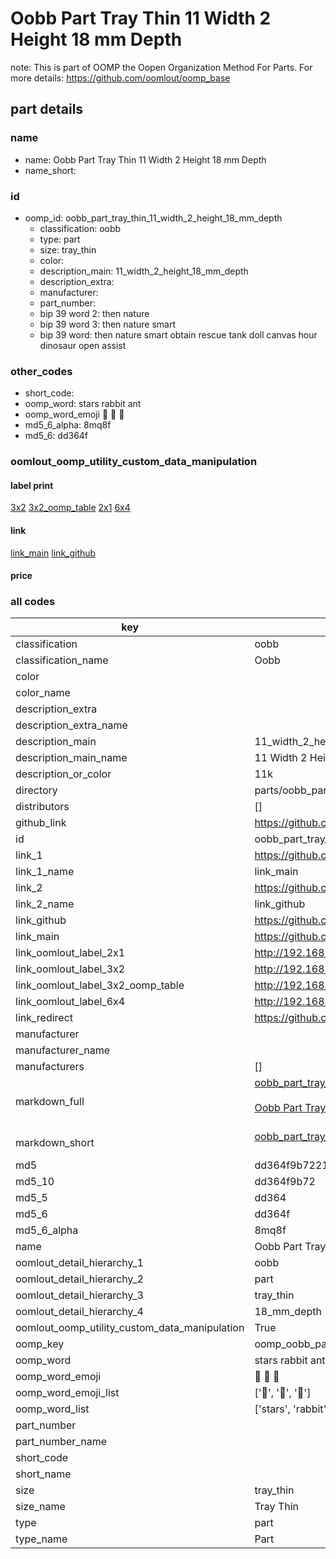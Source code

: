 # Oobb Part Tray Thin 11 Width 2 Height 18 mm Depth  

note: This is part of OOMP the Oopen Organization Method For Parts. For more details: https://github.com/oomlout/oomp_base

##  part details
  







### name
* name: Oobb Part Tray Thin 11 Width 2 Height 18 mm Depth
* name_short: 
### id
* oomp_id: oobb_part_tray_thin_11_width_2_height_18_mm_depth
  * classification: oobb
  * type: part
  * size: tray_thin
  * color: 
  * description_main: 11_width_2_height_18_mm_depth
  * description_extra: 
  * manufacturer: 
  * part_number: 
  * bip 39 word 2: then nature
  * bip 39 word 3: then nature smart
  * bip 39 word: then nature smart obtain rescue tank doll canvas hour dinosaur open assist

### other_codes
* short_code: 
* oomp_word: stars rabbit ant
* oomp_word_emoji :stars: :rabbit: :ant:
* md5_6_alpha: 8mq8f
* md5_6: dd364f






### oomlout_oomp_utility_custom_data_manipulation
#### label print
[3x2](http://192.168.1.245:1112/?label=oomp%208mq8f)
[3x2_oomp_table](http://192.168.1.108:1112/?label=oomp%208mq8f)
[2x1](http://192.168.1.242:1112/?label=oomp%208mq8f)
[6x4](http://192.168.1.55:1112/?label=oomp%208mq8f)    

#### link

[link_main](https://github.com/oomlout/oomlout_oomp_version_1_messy/tree/main/parts/oobb_part_tray_thin_11_width_2_height_18_mm_depth) [link_github](https://github.com/oomlout/oomlout_oomp_version_1_messy/tree/main/parts/oobb_part_tray_thin_11_width_2_height_18_mm_depth)                             

#### price







### all codes 
| key | value |  
| --- | --- |  
| classification | oobb |  
| classification_name | Oobb |  
| color |  |  
| color_name |  |  
| description_extra |  |  
| description_extra_name |  |  
| description_main | 11_width_2_height_18_mm_depth |  
| description_main_name | 11 Width 2 Height 18 mm Depth |  
| description_or_color | 11k |  
| directory | parts/oobb_part_tray_thin_11_width_2_height_18_mm_depth |  
| distributors | [] |  
| github_link | https://github.com/oomlout/oomlout_oomp_part_src/tree/main/parts/oobb_part_tray_thin_11_width_2_height_18_mm_depth |  
| id | oobb_part_tray_thin_11_width_2_height_18_mm_depth |  
| link_1 | https://github.com/oomlout/oomlout_oomp_version_1_messy/tree/main/parts/oobb_part_tray_thin_11_width_2_height_18_mm_depth |  
| link_1_name | link_main |  
| link_2 | https://github.com/oomlout/oomlout_oomp_version_1_messy/tree/main/parts/oobb_part_tray_thin_11_width_2_height_18_mm_depth |  
| link_2_name | link_github |  
| link_github | https://github.com/oomlout/oomlout_oomp_version_1_messy/tree/main/parts/oobb_part_tray_thin_11_width_2_height_18_mm_depth |  
| link_main | https://github.com/oomlout/oomlout_oomp_version_1_messy/tree/main/parts/oobb_part_tray_thin_11_width_2_height_18_mm_depth |  
| link_oomlout_label_2x1 | http://192.168.1.242:1112/?label=oomp%208mq8f |  
| link_oomlout_label_3x2 | http://192.168.1.245:1112/?label=oomp%208mq8f |  
| link_oomlout_label_3x2_oomp_table | http://192.168.1.108:1112/?label=oomp%208mq8f |  
| link_oomlout_label_6x4 | http://192.168.1.55:1112/?label=oomp%208mq8f |  
| link_redirect | https://github.com/oomlout/oomlout_oomp_version_1_messy/tree/main/parts/oobb_part_tray_thin_11_width_2_height_18_mm_depth |  
| manufacturer |  |  
| manufacturer_name |  |  
| manufacturers | [] |  
| markdown_full | [oobb_part_tray_thin_11_width_2_height_18_mm_depth](none)<br>[](none)<br>[Oobb Part Tray Thin 11 Width 2 Height 18 Mm Depth](none)<br><br> |  
| markdown_short | [oobb_part_tray_thin_11_width_2_height_18_mm_depth](none)<br><br> |  
| md5 | dd364f9b7221a81776db99899924df01 |  
| md5_10 | dd364f9b72 |  
| md5_5 | dd364 |  
| md5_6 | dd364f |  
| md5_6_alpha | 8mq8f |  
| name | Oobb Part Tray Thin 11 Width 2 Height 18 mm Depth |  
| oomlout_detail_hierarchy_1 | oobb |  
| oomlout_detail_hierarchy_2 | part |  
| oomlout_detail_hierarchy_3 | tray_thin |  
| oomlout_detail_hierarchy_4 | 18_mm_depth |  
| oomlout_oomp_utility_custom_data_manipulation | True |  
| oomp_key | oomp_oobb_part_tray_thin_11_width_2_height_18_mm_depth |  
| oomp_word | stars rabbit ant |  
| oomp_word_emoji | :stars: :rabbit: :ant: |  
| oomp_word_emoji_list | [':stars:', ':rabbit:', ':ant:'] |  
| oomp_word_list | ['stars', 'rabbit', 'ant'] |  
| part_number |  |  
| part_number_name |  |  
| short_code |  |  
| short_name |  |  
| size | tray_thin |  
| size_name | Tray Thin |  
| type | part |  
| type_name | Part |  

